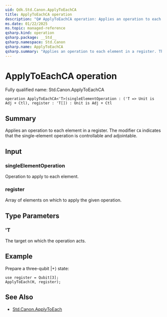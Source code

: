 ```yaml
---
uid: Qdk.Std.Canon.ApplyToEachCA
title: ApplyToEachCA operation
description: "Q# ApplyToEachCA operation: Applies an operation to each element in a register. The modifier `CA` indicates that the single-element operation is controllable and adjointable."
ms.date: 01/22/2025
ms.topic: managed-reference
qsharp.kind: operation
qsharp.package: __Std__
qsharp.namespace: Std.Canon
qsharp.name: ApplyToEachCA
qsharp.summary: "Applies an operation to each element in a register. The modifier `CA` indicates that the single-element operation is controllable and adjointable."
---
```


# ApplyToEachCA operation

Fully qualified name: Std.Canon.ApplyToEachCA

```qsharp
operation ApplyToEachCA<'T>(singleElementOperation : ('T => Unit is Adj + Ctl), register : 'T[]) : Unit is Adj + Ctl
```

## Summary
Applies an operation to each element in a register.
The modifier `CA` indicates that the single-element operation is controllable and adjointable.

## Input
### singleElementOperation
Operation to apply to each element.
### register
Array of elements on which to apply the given operation.

## Type Parameters
### 'T
The target on which the operation acts.

## Example
Prepare a three-qubit |+⟩ state:
```qsharp
use register = Qubit[3];
ApplyToEach(H, register);
```

## See Also
- [Std.Canon.ApplyToEach](xref:Qdk.Std.Canon.ApplyToEach)

